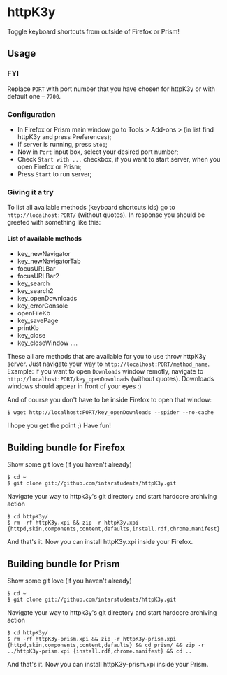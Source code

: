 httpK3y
=======

Toggle keyboard shortcuts from outside of Firefox or Prism!

Usage
-----

### FYI

Replace `PORT` with port number that you have chosen for httpK3y or with default one – `7700`.

### Configuration

+ In Firefox or Prism main window go to Tools > Add-ons > (in list find httpK3y and press Preferences);
+ If server is running, press `Stop`;
+ Now in `Port` input box, select your desired port number;
+ Check `Start with ...` checkbox, if you want to start server, when you open Firefox or Prism;
+ Press `Start` to run server;

### Giving it a try

To list all available methods (keyboard shortcuts ids) go to `http://localhost:PORT/` (without quotes). In response you should be greeted with something like this:

#### List of available methods

* key_newNavigator
* key_newNavigatorTab
* focusURLBar
* focusURLBar2
* key_search
* key_search2
* key_openDownloads
* key_errorConsole
* openFileKb
* key_savePage
* printKb
* key_close
* key_closeWindow
....

These all are methods that are available for you to use throw httpK3y server. Just navigate your way to `http://localhost:PORT/method_name`. Example: if you want to open `Downloads` window remotly, navigate to `http://localhost:PORT/key_openDownloads` (without quotes). Downloads windows should appear in front of your eyes :)

And of course you don't have to be inside Firefox to open that window:

    $ wget http://localhost:PORT/key_openDownloads --spider --no-cache
    
I hope you get the point ;)
Have fun!

Building bundle for Firefox
---------------------------

Show some git love (if you haven't already)

    $ cd ~
    $ git clone git://github.com/intarstudents/httpK3y.git

Navigate your way to httpk3y's git directory and start hardcore archiving action

    $ cd httpK3y/
    $ rm -rf httpK3y.xpi && zip -r httpK3y.xpi {httpd,skin,components,content,defaults,install.rdf,chrome.manifest}
    
And that's it. Now you can install httpK3y.xpi inside your Firefox.

Building bundle for Prism
-------------------------

Show some git love (if you haven't already)

    $ cd ~
    $ git clone git://github.com/intarstudents/httpK3y.git
    
Navigate your way to httpk3y's git directory and start hardcore archiving action

    $ cd httpK3y/
    $ rm -rf httpK3y-prism.xpi && zip -r httpK3y-prism.xpi {httpd,skin,components,content,defaults} && cd prism/ && zip -r ../httpK3y-prism.xpi {install.rdf,chrome.manifest} && cd ..

And that's it. Now you can install httpK3y-prism.xpi inside your Prism.
